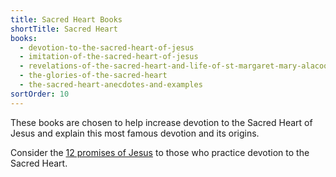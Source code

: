 ```yaml
---
title: Sacred Heart Books
shortTitle: Sacred Heart
books:
  - devotion-to-the-sacred-heart-of-jesus
  - imitation-of-the-sacred-heart-of-jesus
  - revelations-of-the-sacred-heart-and-life-of-st-margaret-mary-alacoque
  - the-glories-of-the-sacred-heart
  - the-sacred-heart-anecdotes-and-examples
sortOrder: 10
---
```


These books are chosen to help increase devotion to the Sacred Heart of Jesus and explain this most famous devotion and its origins.

Consider the [12 promises of Jesus](/snippets/2021-06-25-twelve-promises-of-the-sacred-heart.html) to those who practice devotion to the Sacred Heart.
